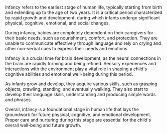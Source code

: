 Infancy refers to the earliest stage of human life, typically starting from
birth and extending up to the age of two years. It is a critical period
characterized by rapid growth and development, during which infants undergo
significant physical, cognitive, emotional, and social changes.

During infancy, babies are completely dependent on their caregivers for
their basic needs, such as nourishment, comfort, and protection. They are
unable to communicate effectively through language and rely on crying and
other non-verbal cues to express their needs and emotions.

Infancy is a crucial time for brain development, as the neural connections
in the brain are rapidly forming and being refined. Sensory experiences and
interactions with the environment play a vital role in shaping a child's
cognitive abilities and emotional well-being during this period.

As infants grow and develop, they acquire various skills, such as grasping
objects, crawling, standing, and eventually walking. They also start to develop
their language skills, understanding and producing simple words and phrases.

Overall, infancy is a foundational stage in human life that lays the groundwork
for future physical, cognitive, and emotional development. Proper care and
nurturing during this stage are essential for the child's overall well-being
and future growth.
